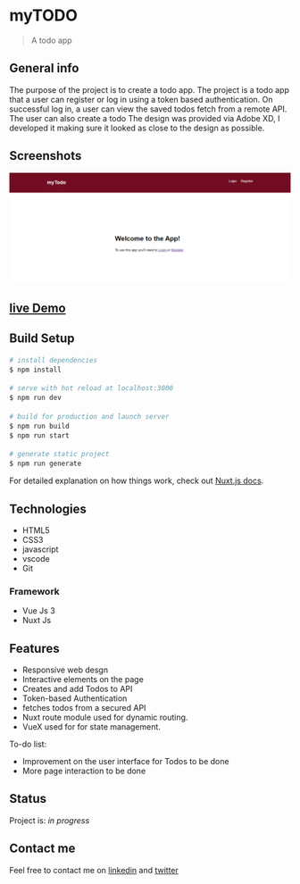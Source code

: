 # myTODO
> A todo app 

## General info
The purpose of the project is to create a todo app. The project is a todo app that a user can register or log in using a token based authentication. On successful log in, a user can view the saved todos fetch from a remote API. The user can also create a todo 
The design was provided via Adobe XD, I developed it making sure it looked as close to the design as possible.

## Screenshots
![myTodo home screenshot](./assets/my-todo.PNG)

## [live Demo](https://reverent-goldwasser-9dca29.netlify.app)

## Build Setup

```bash
# install dependencies
$ npm install

# serve with hot reload at localhost:3000
$ npm run dev

# build for production and launch server
$ npm run build
$ npm run start

# generate static project
$ npm run generate
```

For detailed explanation on how things work, check out [Nuxt.js docs](https://nuxtjs.org).


## Technologies
* HTML5
* CSS3
* javascript
* vscode
* Git
### Framework
* Vue Js 3
* Nuxt Js

## Features
* Responsive web desgn
* Interactive elements on the page
* Creates and add Todos to API
* Token-based Authentication
* fetches todos from a secured API
* Nuxt route module used for dynamic routing.
* VueX used for for state management.

To-do list:
* Improvement on the user interface for Todos to be done 
* More page interaction to be done

## Status
Project is: _in progress_

## Contact me
Feel free to contact me on [linkedin](https://www.linkedin.com/in/monday-ofem/) and [twitter](https://twitter.com/MondayOfem)
